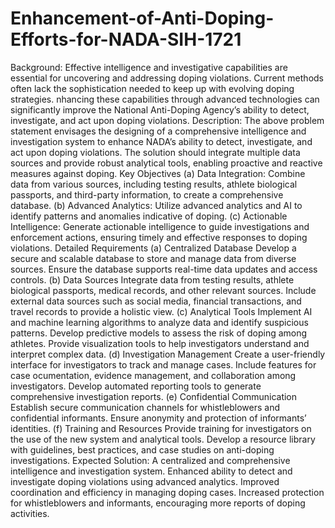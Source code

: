 # Enhancement-of-Anti-Doping-Efforts-for-NADA-SIH-1721

Background: Effective intelligence and investigative capabilities are essential for uncovering and addressing doping violations. Current methods often lack the sophistication needed to keep up with evolving doping strategies. nhancing these capabilities through advanced technologies can significantly improve the National Anti-Doping Agency’s ability to detect, investigate, and act upon doping violations. Description: The above problem statement envisages the designing of a comprehensive intelligence and investigation system to enhance NADA’s ability to detect, investigate, and act upon doping violations. The solution should integrate multiple data sources and provide robust analytical tools, enabling proactive and reactive measures against doping. Key Objectives (a) Data Integration: Combine data from various sources, including testing results, athlete biological passports, and third-party information, to create a comprehensive database. (b) Advanced Analytics: Utilize advanced analytics and AI to identify patterns and anomalies indicative of doping. (c) Actionable Intelligence: Generate actionable intelligence to guide investigations and enforcement actions, ensuring timely and effective responses to doping violations. Detailed Requirements (a) Centralized Database Develop a secure and scalable database to store and manage data from diverse sources. Ensure the database supports real-time data updates and access controls. (b) Data Sources Integrate data from testing results, athlete biological passports, medical records, and other relevant sources. Include external data sources such as social media, financial transactions, and travel records to provide a holistic view. (c) Analytical Tools Implement AI and machine learning algorithms to analyze data and identify suspicious patterns. Develop predictive models to assess the risk of doping among athletes. Provide visualization tools to help investigators understand and interpret complex data. (d) Investigation Management Create a user-friendly interface for investigators to track and manage cases. Include features for case ocumentation, evidence management, and collaboration among investigators. Develop automated reporting tools to generate comprehensive investigation reports. (e) Confidential Communication Establish secure communication channels for whistleblowers and confidential informants. Ensure anonymity and protection of informants’ identities. (f) Training and Resources Provide training for investigators on the use of the new system and analytical tools. Develop a resource library with guidelines, best practices, and case studies on anti-doping investigations. Expected Solution: A centralized and comprehensive intelligence and investigation system. Enhanced ability to detect and investigate doping violations using advanced analytics. Improved coordination and efficiency in managing doping cases. Increased protection for whistleblowers and informants, encouraging more reports of doping activities.
